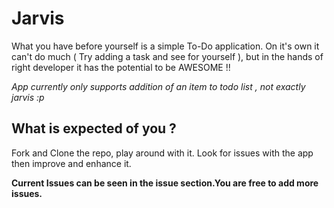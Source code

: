 # Jarvis
What you have before yourself is a simple To-Do application. On it's own it can't do much
( Try adding a task and see for yourself ), but in the hands of right developer it has the potential to be AWESOME !!

<i> App currently only supports addition of an item to todo list , not exactly jarvis :p</i>

## What is expected of you ?

Fork and Clone the repo, play around with it. 
Look for issues with the app then improve and enhance it.

<b> Current Issues can be seen in the issue section.You are free to add more issues. </b>
